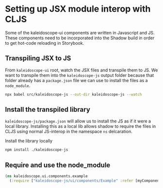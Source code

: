 # Setting up JSX module interop with CLJS
Some of the kaleidoscope-ui components are written in Javascript and JS.  These
components need to be incorporated into the Shadow build in order to get
hot-code reloading in Storybook.

## Transpiling JSX to JS

From `kaleidoscope-ui` root, watch the JSX files and transpile them to JS.  We
want to transpile them into the `kaleidoscope-js` output folder because that
folder already has a `package.json` file we can use to install the files as a
`node_module`.

``` sh
npx babel src/kaleidoscope-js --out-dir kaleidoscope-js --watch
```

## Install the transpiled library
`kaleidoscope-js/package.json` will allow us to install the JS as if it were a
local library.  Installing this as a local lib allows shadow to require the
files in CLJS using normal JS-interop in the namespace `ns` delcaration.

Install the library locally
``` sh
npm install ./kaleidoscope-js
```

## Require and use the node_module

``` clojure
(ns kaleidoscope.ui.components.example
  (:require ["kaleidoscope-js/ui/components/Example" :refer [myComponent]]))
```
